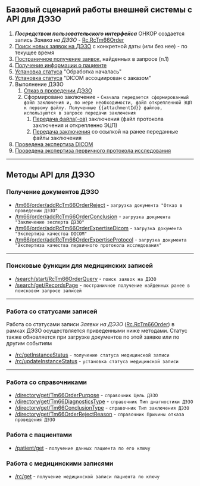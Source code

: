 ## Базовый сценарий работы внешней системы с API для ДЭЗО
1. ***Посредством пользовательского интерфейса*** ОНКОР создается запись *Заявка на ДЭЗО* - [Rc.RcTm66Order](types/types.md#com.siams.med.api.Rc.RcTm66Order)  
1. [Поиск новых заявок на ДЭЗО](https://open-oncor.github.io/api-doc/methods/search/start/RcTm66OrderQuery/) с конкретной даты (или без нее) - по текущее время
2. [Постраничное получение заявок](https://open-oncor.github.io/api-doc/methods/search/get/RecordsPage/), найденных в запросе (п.1)
3. [Получение информации о пациенте](https://open-oncor.github.io/api-doc/methods/patient/get/)
4. [Установка статуса](https://open-oncor.github.io/api-doc/methods/status/update/) "Обработка началась"
5. [Установка статуса](https://open-oncor.github.io/api-doc/methods/status/update/) "DICOM ассоциирован с заказом"
6. Выполнение ДЭЗО
   1. [Отказ в проведении ДЭЗО](https://open-oncor.github.io/api-doc/methods/tm66/order/addRcTm66OrderReject/)
   2. Сформировано заключение - `Сначала передается сформированный файл заключения и, по мере необходимости, файл открепленной ЭЦП к первому файлу. Полученные {{attachmentId}} файлов, используются в запросе передачи заключения`
       1. [Передача файла(-ов)](https://open-oncor.github.io/api-doc/methods/attachment/create/index.md) заключения (файл протокола заключения и открепленно ЭЦП)
       2. [Передача заключения](https://open-oncor.github.io/api-doc/methods/tm66/order/addRcTm66OrderConclusion/index.md) со ссылкой на ранее переданные файлы заключения
3. [Проведена экспертиза DICOM](https://open-oncor.github.io/api-doc/methods/tm66/order/addRcTm66OrderExpertiseDicom/index.md) 
4. [Проведена экспертиза первичного протокола исследования](https://open-oncor.github.io/api-doc/methods/tm66/order/addRcTm66OrderExpertiseProtocol/index.md) 

---
## Методы API для ДЭЗО

### Получение документов ДЭЗО

* [/tm66/order/addRcTm66OrderReject](methods/tm66/order/addRcTm66OrderReject/index.md) - `загрузка документа "Отказ в проведении ДЭЗО"` 
* [/tm66/order/addRcTm66OrderConclusion](methods/tm66/order/addRcTm66OrderConclusion/index.md) - `загрузка документа "Заключение эксперта ДЭЗО"`
* [/tm66/order/addRcTm66OrderExpertiseDicom](methods/tm66/tm66/order/addRcTm66OrderExpertiseDicom/index.md) - `загрузка документа "Экспертиза качества DICOM"`
* [/tm66/order/addRcTm66OrderExpertiseProtocol](methods/tm66/tm66/order/addRcTm66OrderExpertiseProtocol/index.md) - `загрузка документа "Экспертиза качества первичного протокола исследования"`

---

### Поисковые функции для медицинских записей

* [/search/start/RcTm66OrderQuery](methods/search/start/RcTm66OrderQuery/index.md)  - `поиск заявок на ДЭЗО`
* [/search/get/RecordsPage](methods/search/get/RecordsPage/index.md)  - `постраничное получение найденных ранее в поисковом запросе записей`

---

### Работа со статусами записей

Работа со статусами записи *Заявки на ДЭЗО* ([Rc.RcTm66Order](types/types.md#com.siams.med.api.Rc.RcTm66Order)) в рамках ДЭЗО осуществляется приведенными ниже методами. Статус также обновляется при загрузке документов по этой заявке или по другим событиям
* [/rc/getInstanceStatus](methods/status/get/index.md)  - `получение статуса медицинской записи`
* [/rc/updateInstanceStatus](methods/status/update/index.md)  - `установка статуса медицинской записи`

---

### Работа со справочниками

* [/directory/get/Tm66OrderPurpose](methods/directory/get/Tm66OrderPurpose/index.md)  - `справочник Цель ДЭЗО` 
* [/directory/get/Tm66DiagnosticsType](methods/directory/get/Tm66DiagnosticsType/index.md)  - `справочник Тип диагностики ДЭЗО`
* [/directory/get/Tm66ConclusionType](methods/directory/get/Tm66ConclusionType/index.md)  - `справочник Тип заключения ДЭЗО`
* [/directory/get/Tm66OrderRejectReason](methods/directory/get/Tm66OrderRejectReason/index.md)  - `справочник Причины отказа проведения ДЭЗО`


### Работа с пациентами
* [/patient/get](methods/patient/get/index.md)  - `получение данных пациента по его ключу`


### Работа с медицинскими записями

* [/rc/get](methods/rc/get/index.md)  - `получение медицинской записи пациента по ключу`

